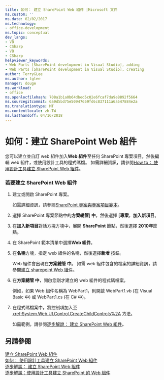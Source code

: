 ```yaml
---
title: 如何： 建立 SharePoint Web 組件 |Microsoft 文件
ms.custom: ''
ms.date: 02/02/2017
ms.technology:
- office-development
ms.topic: conceptual
dev_langs:
- VB
- CSharp
- VB
- CSharp
helpviewer_keywords:
- Web Parts [SharePoint development in Visual Studio], adding
- Web Parts [SharePoint development in Visual Studio], creating
author: TerryGLee
ms.author: tglee
manager: douge
ms.workload:
- office
ms.openlocfilehash: 708a1b1a0b64dbed5c02e6fcaf7da9e8892f5664
ms.sourcegitcommit: 6a9d5bd75e50947659fd6c837111a6a547884e2a
ms.translationtype: MT
ms.contentlocale: zh-TW
ms.lasthandoff: 04/16/2018
---
```

# <a name="how-to-create-a-sharepoint-web-part"></a>如何：建立 SharePoint Web 組件
  您可以建立並自訂 web 組件加入**Web 組件**至任何 SharePoint 專案項目，然後編輯 web 組件，或使用設計工具的程式碼檔。 如需詳細資訊，請參閱[How to： 使用設計工具建立 SharePoint Web 組件](../sharepoint/how-to-create-a-sharepoint-web-part-by-using-a-designer.md)。  
  
### <a name="to-create-a-sharepoint-web-part"></a>若要建立 SharePoint Web 組件  
  
1.  建立或開啟 SharePoint 專案。  
  
     如需詳細資訊，請參閱[SharePoint 專案與專案項目範本](../sharepoint/sharepoint-project-and-project-item-templates.md)。  
  
2.  選擇 SharePoint 專案節點中的**方案總管] 中**，然後選擇 [**專案**，**加入新項目**。  
  
3.  在**加入新項目**對話方塊方塊中，展開  **SharePoint**  節點，然後選擇  **2010年**節點。  
  
4.  在 SharePoint 範本清單中選擇**Web 組件**。  
  
5.  在**名稱**方塊，指定 web 組件的名稱，然後選擇**新增** 按鈕。  
  
     Web 組件會出現在**方案總管 中**。 如需 web 組件包含的檔案的詳細資訊，請參閱[建立 sharepoint Web 組件](../sharepoint/creating-web-parts-for-sharepoint.md)。  
  
6.  在**方案總管 中**，開啟您剛才建立的 web 組件的程式碼檔案。  
  
     例如，如果 Web 組件名稱為 WebPart1，則開啟 WebPart1.vb (在 Visual Basic 中) 或 WebPart1.cs (在 C# 中)。  
  
7.  在程式碼檔案中，將控制項加入至 <xref:System.Web.UI.Control.CreateChildControls%2A> 方法。  
  
     如需範例，請參閱[逐步解說： 建立 SharePoint Web 組件](../sharepoint/walkthrough-creating-a-web-part-for-sharepoint.md)。  
  
## <a name="see-also"></a>另請參閱  
 [建立 SharePoint Web 組件](../sharepoint/creating-web-parts-for-sharepoint.md)   
 [如何： 使用設計工具建立 SharePoint Web 組件](../sharepoint/how-to-create-a-sharepoint-web-part-by-using-a-designer.md)   
 [逐步解說： 建立 SharePoint Web 組件](../sharepoint/walkthrough-creating-a-web-part-for-sharepoint.md)   
 [逐步解說：使用設計工具建立 SharePoint 的 Web 組件](../sharepoint/walkthrough-creating-a-web-part-for-sharepoint-by-using-a-designer.md)  
  
  